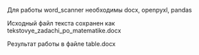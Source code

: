 Для работы word_scanner необходимы docx, openpyxl, pandas

Исходный файл текста сохранен как tekstovye_zadachi_po_matematike.docx

Результат работы в файле table.docx